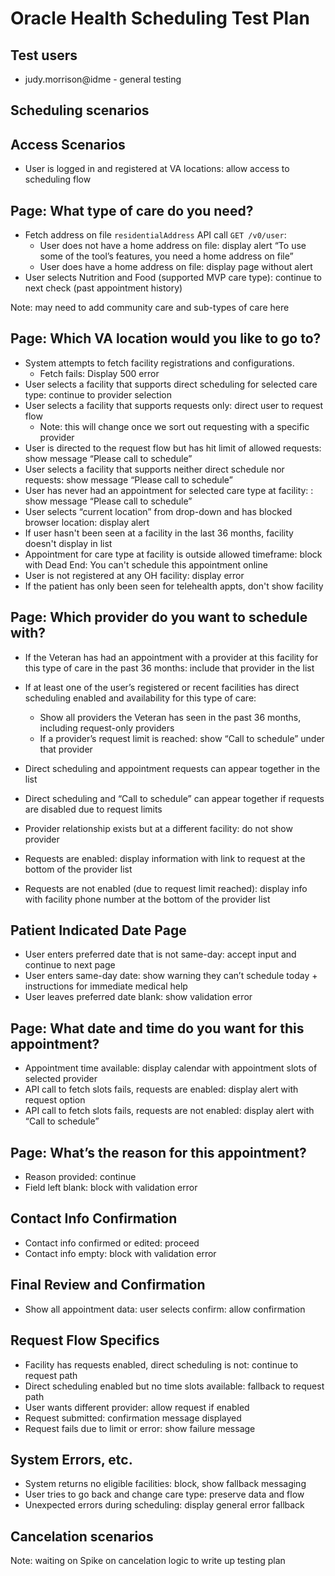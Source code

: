 
# Oracle Health Scheduling Test Plan


## Test users

- judy.morrison@idme - general testing

## Scheduling scenarios

## Access Scenarios

- User is logged in and registered at VA locations: allow access to scheduling flow  

## Page: What type of care do you need?

- Fetch address on file `residentialAddress` API call `GET /v0/user`:  
  - User does not have a home address on file: display alert “To use some of the tool’s features, you need a home address on file”  
  - User does have a home address on file: display page without alert  
- User selects Nutrition and Food (supported MVP care type): continue to next check (past appointment history)  


Note: may need to add community care and sub-types of care here

## Page: Which VA location would you like to go to?

- System attempts to fetch facility registrations and configurations.
  - Fetch fails: Display 500 error   
- User selects a facility that supports direct scheduling for selected care type: continue to provider selection  
- User selects a facility that supports requests only: direct user to request flow
   - Note: this will change once we sort out requesting with a specific provider
- User is directed to the request flow but has hit limit of allowed requests: show message “Please call to schedule”  
- User selects a facility that supports neither direct schedule nor requests: show message “Please call to schedule”  
- User has never had an appointment for selected care type at facility: : show message “Please call to schedule”  
- User selects “current location” from drop-down and has blocked browser location: display alert
- If user hasn't been seen at a facility in the last 36 months, facility doesn't display in list
- Appointment for care type at facility is outside allowed timeframe: block with Dead End: You can't schedule this appointment online 
- User is not registered at any OH facility: display error
- If the patient has only been seen for telehealth appts, don't show facility

## Page: Which provider do you want to schedule with?

- If the Veteran has had an appointment with a provider at this facility for this type of care in the past 36 months: include that provider in the list  

- If at least one of the user’s registered or recent facilities has direct scheduling enabled and availability for this type of care:  
  - Show all providers the Veteran has seen in the past 36 months, including request-only providers  
  - If a provider’s request limit is reached: show “Call to schedule” under that provider  

- Direct scheduling and appointment requests can appear together in the list  
- Direct scheduling and “Call to schedule” can appear together if requests are disabled due to request limits  
- Provider relationship exists but at a different facility: do not show provider  
- Requests are enabled: display information with link to request at the bottom of the provider list  
- Requests are not enabled (due to request limit reached): display info with facility phone number at the bottom of the provider list

## Patient Indicated Date Page

- User enters preferred date that is not same-day: accept input and continue to next page  
- User enters same-day date: show warning they can’t schedule today + instructions for immediate medical help  
- User leaves preferred date blank: show validation error  

## Page: What date and time do you want for this appointment?

- Appointment time available: display calendar with appointment slots of selected provider  
- API call to fetch slots fails, requests are enabled: display alert with request option  
- API call to fetch slots fails, requests are not enabled: display alert with “Call to schedule”  

## Page: What’s the reason for this appointment?

- Reason provided: continue  
- Field left blank: block with validation error  

## Contact Info Confirmation

- Contact info confirmed or edited: proceed  
- Contact info empty: block with validation error  

## Final Review and Confirmation

- Show all appointment data: user selects confirm: allow confirmation  

## Request Flow Specifics

- Facility has requests enabled, direct scheduling is not: continue to request path  
- Direct scheduling enabled but no time slots available: fallback to request path  
- User wants different provider: allow request if enabled  
- Request submitted: confirmation message displayed  
- Request fails due to limit or error: show failure message  

## System Errors, etc.

- System returns no eligible facilities: block, show fallback messaging  
- User tries to go back and change care type: preserve data and flow  
- Unexpected errors during scheduling: display general error fallback  

## Cancelation scenarios

Note: waiting on Spike on cancelation logic to write up testing plan
